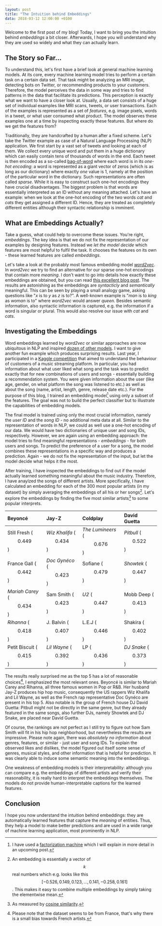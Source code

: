 ```yaml
---
layout: post
title: "The Intuition behind Embeddings"
data: 2018-03-12 12:00:00 +0100
---
```

Welcome to the first post of my blog! Today, I want to bring you the intuition behind *embeddings* a bit closer. Afterwards, I hope you will understand why they are used so widely and what they can actually learn.

## The Story so Far...

To understand this, let's first have a brief look at general machine learning models. At its core, every machine learning model tries to perform a certain task on a certain data set. That task might be analyzing an MRI image, detecting bots on Twitter, or recommending products to your customers. Therefore, the model perceives the data in some way and tries to find patterns in the data that facilitate its predictions. This perception is exactly what we want to have a closer look at. Usually, a data set consists of a huge set of individual examples like MRI scans, tweets, or user transactions. Each of the examples is represented as a set of *features*, e.g. image pixels, words in a tweet, or what user consumed what product. The model observes these examples one at a time by inspecting exactly these features. But where do we get the features from?

Traditionally, they are handcrafted by a human after a fixed scheme. Let's take the Twitter example as case of a Natural Language Processing (NLP) application. We first start by a vast set of tweets and looking at each of them. We collect every unique word and put them in a huge dictionary which can easily contain tens of thousands of words in the end. Each tweet is then encoded as a so-called [bag-of-word](https://en.wikipedia.org/wiki/Bag-of-words_model) where each word is in its *one-hot encoding*: a word is represented as a giant vector of zeros (which is as long as our dictionary) where exactly *one* value is 1, namely at the position of the particular word in the dictionary. Such representations are often called *sparse*. While it is easy to construct such one-hot encodings they have crucial disadvantages. The biggest problem is that words are essentially interpreted as an ID without any meaning attached. Let's have an example: when we look at the one-hot encoding of the two words *cat* and *cats* they get assigned a different ID. Hence, they are treated as completely different entities although their syntactic relationship is imminent.

## What are Embeddings Actually?

Take a guess, what could help to overcome these issues. You're right, *embeddings*. The key idea is that we do not fix the representation of our examples by designing features. Instead we *let the model decide* which features are most helpful to fulfil the task. It chooses the features on its own - these learned features are called *embeddings*.

Let's take a look at the probably most famous embedding model [*word2vec*](https://arxiv.org/abs/1301.3781). In *word2vec* we try to find an alternative for our sparse one-hot encodings that contain more *meaning*. I don't want to go into details how exactly these embeddings are obtained, but you can read [this excellent blog post](http://www.deeplearningweekly.com/blog/demystifying-word2vec). The results are astonishing as the embeddings are *syntacticly* and *semantically* meaningful. This can be seen by playing a small analogy game, asking questions like "*x* is to *y* as *z* is to?". A well-known example is "*man* is to *king* as *woman* is to" where *word2vec* would answer *queen*. Besides semantic information, also syntactic information is captured, e.g. the information if a word is singular or plural. This would also resolve our issue with *cat* and *cats*.

## Investigating the Embeddings

Word embeddings learned by *word2vec* or similar approaches are now ubiquitous in NLP and inspired [dozen of other models](https://gist.github.com/nzw0301/333afc00bd508501268fa7bf40cafe4e). I want to give another fun example which produces surprising results. Last year, I participated in a [Kaggle competition](https://www.kaggle.com/c/dsg17-online-phase) that aimed to understand the behaviour of customers of a music streaming platform. In particular, you had information about what user liked what song and the task was to predict exactly that for new combinations of users and songs - essentially building a recommendation system. You were given information about the user (like age, gender, on what platform the song was listened to etc.) as well as about the song (name, artist, length, genre, release date etc.). For the purpose of this blog, I trained an embedding model[^1] using only a subset of the features. The goal was not to build the perfect classifier but to illustrate the capabilities of embedding models.

The final model is trained using only the most crucial information, namely the *user ID* and the *song ID* - no additional meta data at all. Similar to the representation of words in NLP, we could as well use a one-hot encoding of our data. We would have two dictionaries of unique user and song IDs, respectively. However, we are again using an embedding approach: the model tries to find meaningful representations - *embeddings* - for both users and songs. To predict the preference of a user for a song, the model combines these representations in a specific way and produces a prediction. Again - we do not fix the representation of the input, but let the model decide what helps it the most.

After training, I have inspected the embeddings to find out if the model actually learned something meaningful about the music industry. Therefore, I have anaylzed the songs of different artists. More specifically, I have calculated an embedding for each of the 300 most popular artists (in my dataset) by simply averaging the embeddings of all his or her songs[^2]. Let's explore the embeddings by finding the five most similar artists[^3] to some popular interprets.

| Beyoncé                    | Jay-Z                     | Coldplay                    | David Guetta           |
|:---------------------------|:--------------------------|:----------------------------|:-----------------------|
| Still Fresh ($$0.449$$)    | *Wiz Khalifa* ($$0.434$$) | *The Lumineers* ($$0.676$$) | *Pitbull* ($$0.522$$)  |
| France Gall ($$0.442$$)    | *Doc Gynéco* ($$0.423$$)  | Sofiane ($$0.479$$)         | *Showtek* ($$0.447$$)  |
| *Mariah Carey* ($$0.434$$) | Sam Smith ($$0.423$$)     | *U2* ($$0.447$$)            | Mobb Deep ($$0.413$$)  |
| *Rihanna* ($$0.418$$)      | J. Balvin ($$0.407$$)     | L.E.J ($$0.446$$)           | Shakira ($$0.402$$)    |
| Petit Biscuit ($$0.415$$)  | *Lil Wayne* ($$0.392$$)   | LP ($$0.436$$)              | *DJ Snake* ($$0.373$$) |

The results really surprised me as the top 5 has a lot of reasonable choices[^4], I emphasized the most relevant ones. Beyoncé is similar to Mariah Carey and Rihanna, all three famous women in Pop or R&B. Her husband Jay-Z produces hip hop music, consequently the US rappers Wiz Khalifa and Lil Wayne, as well as the French rap representative Doc Gynéco are present in his top 5. Also notable is the group of French house DJ David Guetta: Pitbull might not be directly in the same genre, but they already featured in the same songs, also further DJs, namely Showtek and DJ Snake, are placed near David Guetta.

Of course, the rankings are not perfect as I still try to figure out how Sam Smith will fit in his hip hop neighborhood, but nevertheless the results are impressive. Please note again, there was *absolutely no information* about genres, features, or similar - just user and song IDs. To explain the observed likes and dislikes, the model figured out itself some sense of genres, musical styles, and other information that is helpful for prediction. It was clearly able to induce some semantic meaning into the embeddings.

One weakness of embedding models is their interpretability: although you can compare e.g. the embeddings of different artists and verify their reasonability, it is really hard to interpret the embeddings themselves. The models do not provide human-interpretable captions for the learned features.

## Conclusion

I hope you now understand the intuition behind embeddings: they are automatically learned features that capture the *meaning* of entities. Thus, they help a model to make better predictions and are used in a wide range of machine learning application, most prominently in NLP.

[^1]: I have used a [factorization machine](http://ieeexplore.ieee.org/abstract/document/5694074/) which I will explain in more detail in an upcoming post.
[^2]: An embedding is essentially a vector of $$k$$ real numbers which e.g. looks like this $$[-0.526, 0.149, 0.123, ..., 0.141, -0.258, 0.161]$$. This makes it easy to combine multiple embeddings by simply taking the elementwise mean.
[^3]: As measured by [cosine similarity](https://en.wikipedia.org/wiki/Cosine_similarity).
[^4]: Please note that the dataset seems to be from France, that's why there is a small bias towards French artists.